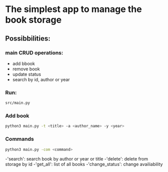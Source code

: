 # The simplest app to manage the book storage

## Possibbilities:
### main CRUD operations:
- add bbook
- remove book
- update status
- search by id, author or year 


### Run:
```bash
src/main.py
```

### Add book
```bash
python3 main.py -t <title> -a <author_name> -y <year>
 ```

### Commands
```bash
python3 main.py -com <command>
```

-'search': search book by author or year or title
-'delete': delete from storage by id
-'get_all': list of all books
-'change_status': change availiability
